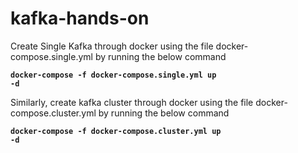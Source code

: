# kafka-hands-on
Create Single Kafka through docker using the file docker-compose.single.yml by running the below command

<code><b>docker-compose -f docker-compose.single.yml up -d</b></code>

Similarly, create kafka cluster through docker using the file docker-compose.cluster.yml by running the below command

<code><b>docker-compose -f docker-compose.cluster.yml up -d</b></code>

